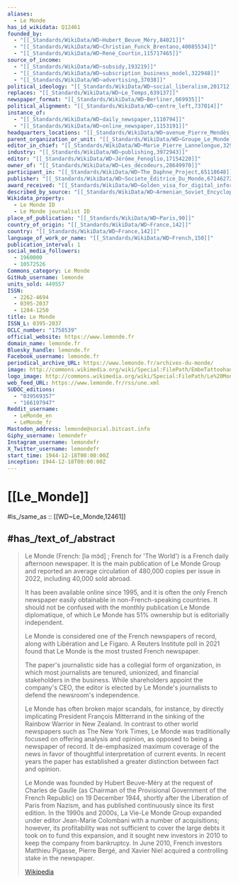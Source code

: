 ```yaml
---
aliases:
  - Le Monde
has_id_wikidata: Q12461
founded_by:
  - "[[_Standards/WikiData/WD~Hubert_Beuve_Méry,84021]]"
  - "[[_Standards/WikiData/WD~Christian_Funck_Brentano,40085534]]"
  - "[[_Standards/WikiData/WD~René_Courtin,115717465]]"
source_of_income:
  - "[[_Standards/WikiData/WD~subsidy,193219]]"
  - "[[_Standards/WikiData/WD~subscription_business_model,322948]]"
  - "[[_Standards/WikiData/WD~advertising,37038]]"
political_ideology: "[[_Standards/WikiData/WD~social_liberalism,201712]]"
replaces: "[[_Standards/WikiData/WD~Le_Temps,639137]]"
newspaper_format: "[[_Standards/WikiData/WD~Berliner,669935]]"
political_alignment: "[[_Standards/WikiData/WD~centre_left,737014]]"
instance_of:
  - "[[_Standards/WikiData/WD~daily_newspaper,1110794]]"
  - "[[_Standards/WikiData/WD~online_newspaper,1153191]]"
headquarters_locations: "[[_Standards/WikiData/WD~avenue_Pierre_Mendès_France,2873810]]"
parent_organization_or_unit: "[[_Standards/WikiData/WD~Groupe_Le_Monde,3117473]]"
editor_in_chief: "[[_Standards/WikiData/WD~Marie_Pierre_Lannelongue,3292217]]"
industry: "[[_Standards/WikiData/WD~publishing,3972943]]"
editor: "[[_Standards/WikiData/WD~Jérôme_Fenoglio,17154220]]"
owner_of: "[[_Standards/WikiData/WD~Les_décodeurs,28649970]]"
participant_in: "[[_Standards/WikiData/WD~The_Daphne_Project,65118648]]"
publisher: "[[_Standards/WikiData/WD~Societe_Editrice_Du_Monde,67146272]]"
award_received: "[[_Standards/WikiData/WD~Golden_visa_for_digital_information_franceinfo,98905185]]"
described_by_source: "[[_Standards/WikiData/WD~Armenian_Soviet_Encyclopedia,_vol._7,123625363]]"
Wikidata_property:
  - Le Monde ID
  - Le Monde journalist ID
place_of_publication: "[[_Standards/WikiData/WD~Paris,90]]"
country_of_origin: "[[_Standards/WikiData/WD~France,142]]"
country: "[[_Standards/WikiData/WD~France,142]]"
language_of_work_or_name: "[[_Standards/WikiData/WD~French,150]]"
publication_interval: 1
social_media_followers:
  - 1960000
  - 10572526
Commons_category: Le Monde
GitHub_username: lemonde
units_sold: 449557
ISSN:
  - 2262-4694
  - 0395-2037
  - 1284-1250
title: Le Monde
ISSN_L: 0395-2037
OCLC_number: "1758539"
official_website: https://www.lemonde.fr
domain_name: lemonde.fr
Bluesky_handle: lemonde.fr
Facebook_username: lemonde.fr
periodical_archive_URL: https://www.lemonde.fr/archives-du-monde/
image: http://commons.wikimedia.org/wiki/Special:FilePath/EmbeTattoohand1968.jpg
logo_image: http://commons.wikimedia.org/wiki/Special:FilePath/Le%20Monde.svg
web_feed_URL: https://www.lemonde.fr/rss/une.xml
SUDOC_editions:
  - "039569357"
  - "166197947"
Reddit_username:
  - LeMonde_en
  - LeMonde_fr
Mastodon_address: lemonde@social.bitcast.info
Giphy_username: lemondefr
Instagram_username: lemondefr
X_Twitter_username: lemondefr
start_time: 1944-12-18T00:00:00Z
inception: 1944-12-18T00:00:00Z
---
```


# [[Le_Monde]] 

#is_/same_as :: [[WD~Le_Monde,12461]] 

## #has_/text_of_/abstract 

> Le Monde (French: [lə mɔ̃d] ; French for 'The World') is a French daily afternoon newspaper. 
> It is the main publication of Le Monde Group 
> and reported an average circulation of 480,000 copies per issue in 2022, 
> including 40,000 sold abroad. 
> 
> It has been available online since 1995, and it is often the only French newspaper 
> easily obtainable in non-French-speaking countries. 
> It should not be confused with the monthly publication Le Monde diplomatique, 
> of which Le Monde has 51% ownership but is editorially independent. 
> 
> Le Monde is considered one of the French newspapers of record, 
> along with Libération and Le Figaro. 
> A Reuters Institute poll in 2021 found that Le Monde is the most trusted French newspaper.
>
> The paper's journalistic side has a collegial form of organization, in which most journalists are tenured, unionized, and financial stakeholders in the business. While shareholders appoint the company's CEO, the editor is elected by Le Monde's journalists to defend the newsroom's independence.
>
> Le Monde has often broken major scandals, for instance, by directly implicating President François Mitterrand in the sinking of the Rainbow Warrior in New Zealand. In contrast to other world newspapers such as The New York Times, Le Monde was traditionally focused on offering analysis and opinion, as opposed to being a newspaper of record. It de-emphasized maximum coverage of the news in favor of thoughtful interpretation of current events. In recent years the paper has established a greater distinction between fact and opinion.
>
> Le Monde was founded by Hubert Beuve-Méry at the request of Charles de Gaulle (as Chairman of the Provisional Government of the French Republic) on 19 December 1944, shortly after the Liberation of Paris from Nazism, and has published continuously since its first edition. In the 1990s and 2000s, La Vie-Le Monde Group expanded under editor Jean-Marie Colombani with a number of acquisitions; however, its profitability was not sufficient to cover the large debts it took on to fund this expansion, and it sought new investors in 2010 to keep the company from bankruptcy. In June 2010, French investors Matthieu Pigasse, Pierre Bergé, and Xavier Niel acquired a controlling stake in the newspaper.
>
> [Wikipedia](https://en.wikipedia.org/wiki/Le%20Monde) 

